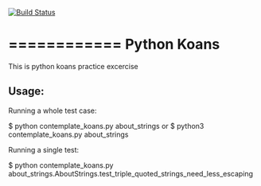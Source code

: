 [![Build Status](https://travis-ci.org/shivakrshn49/python-koans-excercise.png?branch=master)](https://travis-ci.org/shivakrshn49/python-koans-excercise)

============
Python Koans
============

This is python koans practice excercise

Usage:
-------

Running a whole test case:

  $ python contemplate_koans.py about_strings
  or
  $ python3 contemplate_koans.py about_strings

Running a single test:

  $ python contemplate_koans.py about_strings.AboutStrings.test_triple_quoted_strings_need_less_escaping
